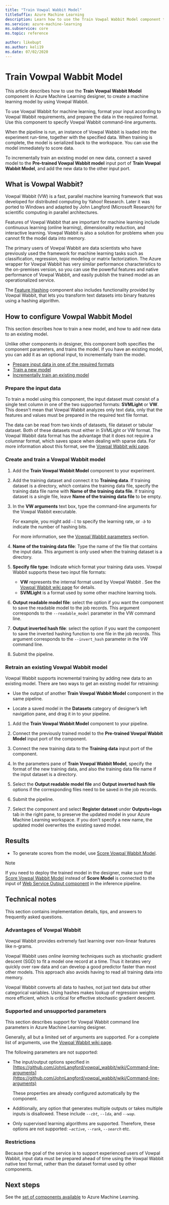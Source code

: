 ```yaml
---
title: "Train Vowpal Wabbit Model"
titleSuffix: Azure Machine Learning
description: Learn how to use the Train Vowpal Wabbit Model component to create a machine learning model by using an instance of Vowpal Wabbit.
ms.service: azure-machine-learning
ms.subservice: core
ms.topic: reference

author: likebupt
ms.author: keli19
ms.date: 07/02/2020
---
```


# Train Vowpal Wabbit Model
This article describes how to use the **Train Vowpal Wabbit Model** component in Azure Machine Learning designer, to create a machine learning model by using Vowpal Wabbit.  

To use Vowpal Wabbit for machine learning, format your input according to Vowpal Wabbit requirements, and prepare the data in the required format. Use this component to specify Vowpal Wabbit command-line arguments. 

When the pipeline is run, an instance of Vowpal Wabbit is loaded into the experiment run-time, together with the specified data. When training is complete, the model is serialized back to the workspace. You can use the model immediately to score data. 

To incrementally train an existing model on new data, connect a saved model to the **Pre-trained Vowpal Wabbit model** input port of **Train Vowpal Wabbit Model**, and add the new data to the other input port.  

## What is Vowpal Wabbit?  

Vowpal Wabbit (VW) is a fast, parallel machine learning framework that was developed for distributed computing by Yahoo! Research. Later it was ported to Windows and adapted by John Langford (Microsoft Research) for scientific computing in parallel architectures.  

Features of Vowpal Wabbit that are important for machine learning include continuous learning (online learning), dimensionality reduction, and interactive learning. Vowpal Wabbit is also a solution for problems when you cannot fit the model data into memory.  

The primary users of Vowpal Wabbit are data scientists who have previously used the framework for machine learning tasks such as classification, regression, topic modeling or matrix factorization. The Azure wrapper for Vowpal Wabbit has very similar performance characteristics to the on-premises version, so you can use the powerful features and native performance of Vowpal Wabbit, and easily publish the trained model as an operationalized service.  

The [Feature Hashing](feature-hashing.md) component also includes functionality provided by Vowpal Wabbit, that lets you transform text datasets into binary features using a hashing algorithm.  

## How to configure Vowpal Wabbit Model  

This section describes how to train a new model, and how to add new data to an existing model.

Unlike other components in designer, this component both specifies the component parameters, and trains the model. If you have an existing model, you can add it as an optional input, to incrementally train the model.

+ [Prepare input data in one of the required formats](#prepare-the-input-data)
+ [Train a new model](#create-and-train-a-vowpal-wabbit-model)
+ [Incrementally train an existing model](#retrain-an-existing-vowpal-wabbit-model)

### Prepare the input data

To train a model using this component, the input dataset must consist of a single text column in one of the two supported formats: **SVMLight** or **VW**. This doesn't mean that Vowpal Wabbit analyzes only text data, only that the features and values must be prepared in the required text file format.  

The data can be read from two kinds of datasets, file dataset or tabular dataset. Both of these datasets must either in SVMLight or VW format. The Vowpal Wabbit data format has the advantage that it does not require a columnar format, which saves space when dealing with sparse data. For more information about this format, see the [Vowpal Wabbit wiki page](https://github.com/JohnLangford/vowpal_wabbit/wiki/Input-format).  

### Create and train a Vowpal Wabbit model

1. Add the **Train Vowpal Wabbit Model** component to your experiment. 
  
2. Add the training dataset and connect it to **Training data**. If training dataset is a directory, which contains the training data file, specify the training data file name with **Name of the training data file**. If training dataset is a single file, leave **Name of the training data file** to be empty.

3. In the **VW arguments** text box, type the command-line arguments for the Vowpal Wabbit executable.

     For example, you might add *`–l`* to specify the learning rate, or *`-b`* to indicate the number of hashing bits.  

     For more information, see the [Vowpal Wabbit parameters](#supported-and-unsupported-parameters) section.  

4. **Name of the training data file**: Type the name of the file that contains the input data. This argument is only used when the training dataset is a directory.

5. **Specify file type**: Indicate which format your training data uses. Vowpal Wabbit supports these two input file formats:  

    - **VW** represents the internal format used by  Vowpal Wabbit . See the [Vowpal Wabbit wiki page](https://github.com/JohnLangford/vowpal_wabbit/wiki/Input-format) for details. 
    - **SVMLight** is a format used by some other machine learning tools. 

6. **Output readable model file**: select the option if you want the component to save the readable model to the job records. This argument corresponds to the `--readable_model` parameter in the VW command line.  

7. **Output inverted hash file**: select the option if you want the component to save the inverted hashing function to one file in the job records. This argument corresponds to the `--invert_hash` parameter in the VW command line.  

8. Submit the pipeline.

### Retrain an existing Vowpal Wabbit model

Vowpal Wabbit supports incremental training by adding new data to an existing model. There are two ways to get an existing model for retraining:

+ Use the output of another **Train Vowpal Wabbit Model** component in the same pipeline.  
  
+ Locate a saved model in the **Datasets** category of designer’s left navigation pane, and drag it in to your pipeline.  

1. Add the **Train Vowpal Wabbit Model** component to your pipeline.  
2. Connect the previously trained model to the **Pre-trained Vowpal Wabbit Model** input port of the component.
3. Connect the new training data to the **Training data** input port of the component.
4. In the parameters pane of **Train Vowpal Wabbit Model**, specify the format of the new training data, and also the training data file name if the input dataset is a directory.
5. Select the **Output readable model file** and **Output inverted hash file** options if the corresponding files need to be saved in the job records.

6. Submit the pipeline.  
7. Select the component and select **Register dataset** under **Outputs+logs** tab in the right pane, to preserve the updated model in your Azure Machine Learning workspace.  If you don't specify a new name, the updated model overwrites the existing saved model.

## Results

+ To generate scores from the model, use [Score Vowpal Wabbit Model](score-vowpal-wabbit-model.md).

> [!NOTE]
> If you need to deploy the trained model in the designer, make sure that [Score Vowpal Wabbit Model](score-vowpal-wabbit-model.md) instead of **Score Model** is connected to the input of [Web Service Output component](web-service-input-output.md) in the inference pipeline.

## Technical notes

This section contains implementation details, tips, and answers to frequently asked questions.

### Advantages of Vowpal Wabbit

Vowpal Wabbit provides extremely fast learning over non-linear features like n-grams.  

Vowpal Wabbit uses *online learning* techniques such as stochastic gradient descent (SGD) to fit a model one record at a time. Thus it iterates very quickly over raw data and can develop a good predictor faster than most other models. This approach also avoids having to read all training data into memory.  

Vowpal Wabbit converts all data to hashes, not just text data but other categorical variables. Using hashes makes lookup of regression weights more efficient, which is critical for effective stochastic gradient descent.  

###  Supported and unsupported parameters 

This section describes support for Vowpal Wabbit command line parameters in Azure Machine Learning designer. 

Generally, all but a limited set of arguments are supported. For a complete list of arguments, use the [Vowpal Wabbit wiki page](https://github.com/JohnLangford/vowpal_wabbit/wiki/Command-line-arguments).    

The following parameters are not supported:

-   The input/output options specified in [https://github.com/JohnLangford/vowpal_wabbit/wiki/Command-line-arguments](https://github.com/JohnLangford/vowpal_wabbit/wiki/Command-line-arguments)  
  
     These properties are already configured automatically by the component.  
  
-   Additionally, any option that generates multiple outputs or takes multiple inputs is disallowed. These include *`--cbt`*, *`--lda`*, and *`--wap`*.  
  
-   Only supervised learning algorithms are supported. Therefore, these options are not supported: *`–active`*, `--rank`, *`--search`* etc. 

### Restrictions

Because the goal of the service is to support experienced users of Vowpal Wabbit, input data must be prepared ahead of time using the Vowpal Wabbit native text format, rather than the dataset format used by other components.

## Next steps

See the [set of components available](component-reference.md) to Azure Machine Learning. 

